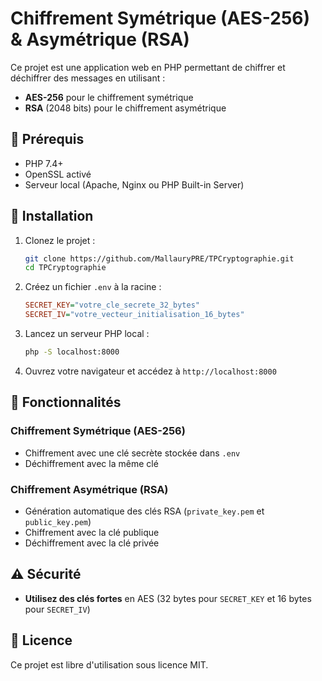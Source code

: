 # Chiffrement Symétrique (AES-256) & Asymétrique (RSA)

Ce projet est une application web en PHP permettant de chiffrer et déchiffrer des messages en utilisant :

- **AES-256** pour le chiffrement symétrique
- **RSA** (2048 bits) pour le chiffrement asymétrique

## 🚀 Prérequis

- PHP 7.4+
- OpenSSL activé
- Serveur local (Apache, Nginx ou PHP Built-in Server)

## 📂 Installation

1. Clonez le projet :
   ```bash
   git clone https://github.com/MallauryPRE/TPCryptographie.git
   cd TPCryptographie
   ```
2. Créez un fichier `.env` à la racine :
   ```ini
   SECRET_KEY="votre_cle_secrete_32_bytes"
   SECRET_IV="votre_vecteur_initialisation_16_bytes"
   ```
4. Lancez un serveur PHP local :
   ```bash
   php -S localhost:8000
   ```
5. Ouvrez votre navigateur et accédez à `http://localhost:8000`

## 🔐 Fonctionnalités

### Chiffrement Symétrique (AES-256)

- Chiffrement avec une clé secrète stockée dans `.env`
- Déchiffrement avec la même clé

### Chiffrement Asymétrique (RSA)

- Génération automatique des clés RSA (`private_key.pem` et `public_key.pem`)
- Chiffrement avec la clé publique
- Déchiffrement avec la clé privée

## ⚠️ Sécurité

- **Utilisez des clés fortes** en AES (32 bytes pour `SECRET_KEY` et 16 bytes pour `SECRET_IV`)

## 📜 Licence

Ce projet est libre d'utilisation sous licence MIT.
